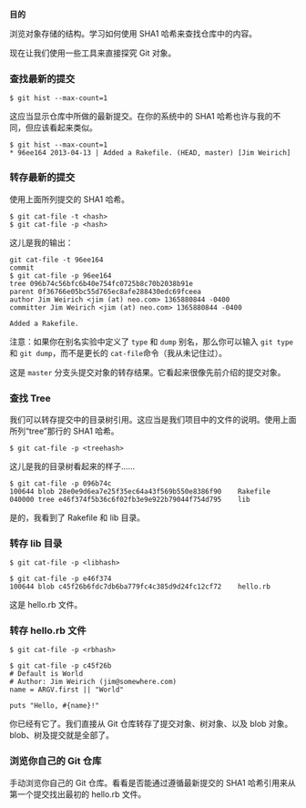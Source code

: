 **目的**

浏览对象存储的结构。学习如何使用 SHA1 哈希来查找仓库中的内容。

现在让我们使用一些工具来直接探究 Git 对象。

### 查找最新的提交

```
$ git hist --max-count=1
```

这应当显示仓库中所做的最新提交。在你的系统中的 SHA1 哈希也许与我的不同，但应该看起来类似。

```
$ git hist --max-count=1
* 96ee164 2013-04-13 | Added a Rakefile. (HEAD, master) [Jim Weirich]
```

### 转存最新的提交

使用上面所列提交的 SHA1 哈希。

```
$ git cat-file -t <hash>
$ git cat-file -p <hash>
```

这儿是我的输出：

```
git cat-file -t 96ee164
commit
$ git cat-file -p 96ee164
tree 096b74c56bfc6b40e754fc0725b8c70b2038b91e
parent 0f36766e05bc55d765ec8afe288430edc69fceea
author Jim Weirich <jim (at) neo.com> 1365880844 -0400
committer Jim Weirich <jim (at) neo.com> 1365880844 -0400

Added a Rakefile.
```

注意：如果你在别名实验中定义了 `type` 和 `dump` 别名，那么你可以输入 `git type` 和 `git dump`，而不是更长的 `cat-file`命令（我从未记住过）。

这是 `master` 分支头提交对象的转存结果。它看起来很像先前介绍的提交对象。

### 查找 Tree

我们可以转存提交中的目录树引用。这应当是我们项目中的文件的说明。使用上面所列“tree”那行的 SHA1 哈希。

```
$ git cat-file -p <treehash>
```

这儿是我的目录树看起来的样子……

```
$ git cat-file -p 096b74c
100644 blob 28e0e9d6ea7e25f35ec64a43f569b550e8386f90    Rakefile
040000 tree e46f374f5b36c6f02fb3e9e922b79044f754d795    lib
```

是的，我看到了 Rakefile 和 lib 目录。

### 转存 lib 目录

```
$ git cat-file -p <libhash>
```

```
$ git cat-file -p e46f374
100644 blob c45f26b6fdc7db6ba779fc4c385d9d24fc12cf72    hello.rb
```

这是 hello.rb 文件。

### 转存 hello.rb 文件

```
$ git cat-file -p <rbhash>
```

```
$ git cat-file -p c45f26b
# Default is World
# Author: Jim Weirich (jim@somewhere.com)
name = ARGV.first || "World"

puts "Hello, #{name}!"
```

你已经有它了。我们直接从 Git 仓库转存了提交对象、树对象、以及 blob 对象。blob、树及提交就是全部了。

### 浏览你自己的 Git 仓库

手动浏览你自己的 Git 仓库。看看是否能通过遵循最新提交的 SHA1 哈希引用来从第一个提交找出最初的 hello.rb 文件。